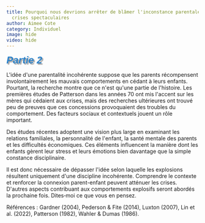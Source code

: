 ```yaml
---
title: Pourquoi nous devrions arrêter de blâmer l'inconstance parentale pour ces
  crises spectaculaires
author: Aimee Cote
category: Individuel
image: hide
video: hide
---
```

<p><span style='font-family: "Comic Sans MS", sans-serif; color: rgb(44, 130, 201); font-size: 26px;'><em><strong><span style="text-shadow: 3px 3px 2px rgba(136, 136, 136, 0.8);">Partie 2</span></strong></em></span></p><p>L'idée d'une parentalité incohérente suppose que les parents récompensent involontairement les mauvais comportements en cédant à leurs enfants. Pourtant, la recherche montre que ce n'est qu'une partie de l'histoire. Les premières études de Patterson dans les années 70 ont mis l'accent sur les mères qui cédaient aux crises, mais des recherches ultérieures ont trouvé peu de preuves que ces concessions provoquaient des troubles du comportement. Des facteurs sociaux et contextuels jouent un rôle important.</p><p>Des études récentes adoptent une vision plus large en examinant les relations familiales, la personnalité de l'enfant, la santé mentale des parents et les difficultés économiques. Ces éléments influencent la manière dont les enfants gèrent leur stress et leurs émotions bien davantage que la simple constance disciplinaire.</p><p>Il est donc nécessaire de dépasser l'idée selon laquelle les explosions résultent uniquement d'une discipline incohérente. Comprendre le contexte et renforcer la connexion parent-enfant peuvent atténuer les crises. D'autres aspects contribuant aux comportements explosifs seront abordés la prochaine fois. Dites‑moi ce que vous en pensez.</p><p>Références&nbsp;: Gardner (2004), Pederson &amp; Fite (2014), Luxton (2007), Lin et al. (2022), Patterson (1982), Wahler &amp; Dumas (1986).</p>
